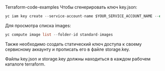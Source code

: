 
Terraform-code-examples
Чтобы сгенерировать ключ key.json:
```tf
yc iam key create --service-account-name $YOUR_SERVICE_ACCOUNT_NAME --output key.json
```
Для просмотра списка images:
```tf
yc compute image list --folder-id standard-images
```
Также необходимо создать статический ключ доступа к своему сервисному аккаунту и прописать его в файле storage.key.

Файлы key.json и storage.key должны находиться в каждом рабочем каталоге terraform.
